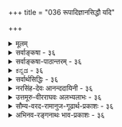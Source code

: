 +++
title = "036 रूपादिज्ञानसिद्धौ यदि"

+++
<details><summary>मूलम्</summary>

रूपादिज्ञानसिद्धौ यदि करणतया कल्पनं धीन्द्रियाणां तद्वद्गत्यादिकर्मस्वपि करणतया सन्तु कर्मेन्द्रियाणि ।  
कर्मज्ञानाक्षहेत्वोस्समपरिहरणा ह्यन्यथासिद्धिशङ्का तस्मादेकादशाक्षाण्यपि निगमविदो मन्वते न्यायपूर्वम् ॥ ३६ ॥
</details>

<details><summary>सर्वाङ्कषा - ३६</summary>

ज्ञानेन्द्रियवत् कर्मेन्द्रियाणामपि अतिरिक्तत्वं साधयति – रूपादीत्यादि । रूपादिज्ञानसिद्धौ करणतया यदि **धीन्द्रियाणाम्** = ज्ञानेन्द्रियाणाम् **कल्पनम्** = अनुमानम्, तद्वदेव **गत्यादिकर्मसु** = गमनादिक्रियासु 

[[79]]

करणतया कर्मेन्द्रियाण्यपि सन्तु अनुमानेन सिद्ध्यन्तु । सिद्धिः न निरोद्धुं शक्येत्यर्थः । चक्षुर्गोलकाद्यतिरिक्तं चक्षुरिन्द्रियमावश्यकम्; गोलकादीनां सामिचीन्येपि क्वचित् रूपादिग्रहणादर्शनात् गोलकाद्यतिरिक्तं चक्षुरिन्द्रियमावश्यकमिति यदि, तर्हि तैनैव न्यायेन हस्तपादादीनां सामिचीन्यदर्शनेऽपि आदानादितत्कार्याणां क्वचिददर्शनात्, हस्ताद्यवयवातिरिक्तं हस्तादिकर्मेन्द्रियं सूक्ष्म आवश्यकमेव । ननु चक्षुर्गोलकस्य समीचीनत्वेऽपि कदाचित् रूपादिग्रहणादर्शनात्, अतिरिक्तं चक्षुरिन्द्रियमावश्यकम् । न हि तथा हस्तादौ दृश्यते यत्र कार्यवैकल्यम्, तत्र सिरावैकल्यं स्यादेवेति – कर्मेन्द्रियाणि नातिरिक्तानि इति चेत्, तत्राह - कर्मज्ञानेत्यादि । **कर्मज्ञानाक्षहेत्वोः** = कर्मेन्द्रियज्ञानेन्द्रिययोः अङ्गीकारे यः हेतुरुच्यते, तत्र अन्यथासिद्धिशङ्का कर्मेन्द्रियस्यातिरिक्तस्याभावेऽपि निर्वोढुं शक्यते इति शङ्का, **समपरिहरणा** = उभयत्रापि परिहर्तुं शक्यैव । अतश्च अङ्गीक्रियते चेदुभयमङ्गीक्रियताम्, त्यज्यते चेत् उभयमपि त्यज्यताम्, ज्ञानेन्द्रियस्याङ्गीकरणम्, कर्मेन्द्रियस्य निराकरणमिति तु सर्वथा न संभवति । हस्तादिषु सूक्ष्मवैकल्यवशादेव आदानादिकार्यस्य लोप इति चेत्, ज्ञानेन्द्रियमन्तरापि चक्षुर्गोलकादौ सूक्ष्मवैकल्यादेव रूपादिग्रहणाभावः संभवेदिति शङ्कायाम्, तादृशसूक्ष्मवैकल्यादर्शनात्, अतिरिक्तचक्षुरिन्द्रियमन्तरा अग्रहणस्य समर्थनासंभवात् चक्षुरिन्द्रियमतिरिक्तमावश्यकमिति समाधानमुच्यते । एतत्सर्वं कर्मेन्द्रियविषयेऽपि समानम् । उपसंहरतितस्मादिति । उक्तयुक्तिभिः **निगमविदः** = वेदतत्त्वज्ञाः **एकादशाक्षान्यपि** = पञ्चज्ञानेन्द्रियाणि, पञ्चकर्मेन्द्रियाणि, मनश्चेति एकादशेन्द्रियाण्यपि न्यायपूर्वं उक्तन्यायपूर्वं मन्वते अङ्गीकुर्वन्ति ॥ ३६ ॥
</details>

<details><summary>सर्वाङ्कषा-पाठान्तरम् - ३६</summary>

ज्ञानेन्द्रियवत्‌ कर्मेन्द्रियाणामपि अतिरिक्तत्वं साधयति - रूपादीत्यादि । रूपादिज्ञानसिद्धौ करण- तया यदि धीन्द्रियाणाम्‌ = ज्ञानेन्द्रियाणां कल्पनम्‌ = अनुमानम्‌, तद्वदेव गत्यादिकर्मसु = गमनादित्रियासु करणतया कर्मेन्द्रियाण्यपि सन्तु अनुमानेन सिद्ध्यन्तु । सिद्धिः न निरोद्धुं शक्येत्यर्थः । चक्षुर्गोळकाद्यतिरिक्तं चक्षुरिन्द्रियमावश्यकम्‌; गोळकादीनां सामिचीन्येपि क्कचित्‌ रूपादिग्रहणादर्शनात्‌ गोळकाद्यतिरिक्तं चक्षुरिन्द्रियमावश्यकमिति यदि, तर्हि तेनैव न्यायेन हस्तपादादीनां सामिचीन्यदर्शनेऽपि आदानादितत्कार्याणां क्कचिददर्शनात्‌, हस्ताद्यवयवातिरिक्तं हस्तादिकर्मेन्द्रियं सूक्ष्मम् आवश्यकमेव । ननु चक्षुर्गोळकस्य समीचीनत्वेऽपि कदाचित्‌ रूपादिग्रहणादर्शनात्‌, अतिरिक्तं चक्षुरिन्द्रियमावश्यकम्‌ । न हि तथा हस्तादौ दृश्यते यत्र कार्यवैकल्यम्‌, तत्र सिरावैकल्यं स्यादेवेति - कर्मेन्द्रियाणि नातिरिक्तानि इति चेत्‌, तत्राह - कर्मज्ञानेत्यादि । कर्मज्ञानाक्षहेत्वोः = कर्मेन्द्रियज्ञानेन्द्रिययोः अङ्गीकारे यः हेतुरुच्यते, तत्र अन्यथासिद्धिशङ्का कर्मेन्द्रियस्यातिरिकतस्याभावेऽपि निर्वोढुं शक्यते इति शङ्का, समपरिहरणा = उभयत्रापि परिहर्तुं शक्यैव । अतश्च अङ्गीक्रियते चेदुभयमङ्गीक्रियताम्‌, त्यज्यते चेत्‌ उभयमपि त्यज्यताम्‌, ज्ञानेन्द्रियस्याङ्गीकरणम्‌ कर्मेन्द्रियस्य निराकरणमिति तु सर्वथा न संभवति । हस्तादिषु सूक्ष्मवैकल्यवशादेव आदानादिकार्यस्य लोप इति चेत्‌, ज्ञानेन्द्रियमन्तरापि चक्षुर्गोळकादौ सूक्ष्मवैकल्यादेव रूपादिग्रहणाभावः संभवेदिति शङ्कायाम्‌, तादृश सूक्ष्मवैकल्यादर्शनात्‌, अतिरिक्तचक्षुरिन्द्रियमन्तरा अग्रहणस्य समर्थनासंभवात्‌ चक्षुरिन्द्रियमतिरिक्तमावश्यकमिति समाधानमुच्यते । एतत्सर्वं कर्मेन्द्रियविषयेऽपि समानम्‌ । उपसंहरति - तस्मादिति । उक्तयुक्तिभिः निगमविदः = वेदतत्त्वज्ञाः एकादशाक्षान्यपि = पञ्चज्ञानेन्द्रियाणि, पञ्चकर्मेन्द्रियाणि, मनश्चेति एकादशेन्द्रियाण्यपि न्यायपू्र्वम् = उक्तन्यायपूर्वं मन्वते अङ्गीकुर्वन्ति ॥ ३६ ॥
</details>

<details><summary>ಕನ್ನಡ - ३६</summary>

करणतया

ज्ञानेन्द्रियगळन्तॆ कर्मेन्द्रियगळन्नू ऒप्पबेकाद आवश्यकतॆ यन्नु हेळुत्तारॆ - रूपादि ज्ञानसिद्ध करणतया यदि थी याणां कल्पन, तद्वत् गत्यादि कर्मस्वपि कर्मेयाणि सन्नु रूप मुन्ताद ज्ञानगळिगॆ करणवागि ज्ञानोद्रियगळ कल्पनॆयन्नु ऒप्पुवुदादरॆ, हागॆये गमनादिकार्यगळल्लू सह करणवागि ऐदु कर्मेन्द्रियगळू इरलि, कर्मज्ञानाक्ष हे अन्यथासिद्धि शङ्का समपहरणा ओ कर्मेन्द्रिय मत्तु ज्ञानेन्द्रियगळ कल्पनॆयल्लि अवुगळिल्लदेने निर्वहिसबहुदु' ऎम्ब शङ्कॆ मत्तु समाधान समानवागिदॆ.

कर्मेन्द्रियगळिल्लदॆये पावाद्यवयगळिन्दले गमनादि कार्यगळन्नु निर्वहिसुवुदादरॆ चक्षुरादि इन्द्रियगळन्नू ऒप्पदॆ केवल कण्णु गुड्डॆयिन्दले दर्शनादिगळन्नु समर्थिसलु शक्य. कण्णुगुड्डॆ चॆन्नागि द्दरू कॆल समय दर्शन क्रियॆ नडॆयुवुदिल्ल. इदरिन्द अदक्किन्तलू सूक्ष्मवाद चक्षुरिन्द्रिय आवश्यक ऎन्नुवुदादरॆ. कालु मुन्ताद अव यवगळु चॆन्नागिद्दरू कॆल समय नडॆयलु शक्यवल्लदिरुवुदन्नु नोडु वुदरिन्द ज्ञानेन्द्रियदन्तॆ कर्मेन्द्रियगळू अत्यावश्यक.

तस्मात् निगमविद एकादशाक्षासि न्यायपूर्व० माते आद्दरिन्द वेदवन्नु बल्लवरु, फ्राण, रसन, चक्षुस्सु, त्वक्कु, स्तोत्र ऎम्ब ऐदु ज्ञानेन्द्रियगळु, वाक्कु, पाणि, पाद, पायु, उपस्थ ऎम्ब ऐदु कर्मेन्द्रियगळु, मनस्सु ऎन्दु हीगॆ ऒट्टु ११ इन्द्रियगळन्नु न्याययुक्तवागि अङ्गीकरिसिरुवरु ॥ ३६ ॥
</details>

<details><summary>सर्वार्थसिद्धिः - ३६</summary>

अथ मनष्षष्ठान्येवेन्द्रियाणि, वागादिष्विन्द्रियशब्दो भाक्त इति वदतः प्रतिबन्दिपूर्वकेण प्रमाणेन प्रतिक्षिपति-रूपादीति ॥ 

अयं भावः -  
यद्यागमः प्रधानीक्रियेत तदा "इन्द्रियाणि दशैकं च" इति व्यवतिष्ठेत ।  

यदा तु क्रिया करणपूर्विकेति व्याप्त्या  
रूपादेः सुखादेश्चोपलब्धिः,  
स्मृतिश्च क्रियात्वात् करणपूर्विकेति कल्प्येत ;  
तदा वचनादानादि-क्रियाऽपि  
तत्पूर्विका कल्प्या स्यात् । 

अथ तावताऽधिष्ठानातिरिक्तं न सिध्यतीति मन्यसे,  
ज्ञानेन्द्रियेष्वपि तथैवालोकादिभिर् अधिष्ठानैश्च सिद्ध-साध्यता ।  

> गोलकादि-सद्-भावेऽपि  
कदाचित् कार्यं न जायते  
इत्य् अतिरिक्त-सिद्धिर् 

इति चेत् ; समं वागादाव् अपि । 

"सामग्रीवैकल्यात् प्रतिबन्धकाच्च तत्र तथे"ति चेत् ;  
चक्षुर्-आदाव् अपि तथैव ।+++(5)+++  

> सत्य् अप्य् आलोकादौ  
दोषादर्शनेऽपि  
गोलकादितः कदाचित् कार्यं न जायत  

इति चेत्, तद् अपि समम् ।  

"दोषस् सूक्ष्मस् तत्रे"ति चेत् ;  
अत्राप्य् एवम् अस्तु -  
ज्वालाघ्रात-बीज+++(+अनङ्कुरण)+++-न्यायेन  
विशेषादर्शनेऽपि दोषस्य कल्प्यत्वात्,  
कल्पितेऽपि ह्य् अतीन्द्रिये  
तदानीं तद्-भ्रंश-हेतुस् सूक्ष्मो दोषस् त्वया ऽप्यङ्गीकार्यः ।  
अन्यथा कथं कर्मेन्द्रिय-कॢप्तेर् अन्यथा-सिद्धिः ? 

> ननु च यदि चक्षुर्गोलक एवेन्द्रियम्, कथं तर्हि दूरस्थं व्यवहितं वा न प्रकाशयति ? 

इत्थम् - यथा ऽयस्कान्तादेर् अव्यवहितानतिविप्रकृष्टाकर्षकत्वं,  
तथेह प्रकाशकत्वम् ।+++(5)+++  
+++(अति-व्याप्ति-वारणाय)+++ आभिमुख्य-विशेष एव च बाह्यैर् उक्तस् संबन्धो ऽस्तु ।  

> नन्व् अयस्कान्तादिवद् आभिमुख्याभावेऽपि  
दर्पणादिभिः स्व-मुखादेः पश्चाद्-भाग-वर्तिनां च  
दर्शनं कथं स्यात् ?  

भवतो वा कथम् ?  
"चाक्षुषस्य तेजसः प्रतिलोमवृत्त्ये"ति चेत्;  
सा कुड्यपाषाणादौ कथं न जायते ?  
मणि-सलिल-दर्पणादिषु च कथं भवति ?  

> अपर्यनुयोज्य-तत्-तद्-वस्तु-स्वभाव-विशेषाद्  

इति चेत् ;  
अस्तु तर्हि स एव सन्निधि-विशेष-सामर्थ्याद्  
अनभिमुख-वस्तु-निदर्शनस्य हेतुः +++(अयस्कान्तमणिवद्-दूरस्थेन्द्रियसन्निकर्षपक्षेऽपि)+++। 

+++(अधिष्ठानातिरिक्त+इन्द्रिय-रूप-)+++द्रव्यान्तर-कल्पनाद् वरं  
सिद्ध-द्रव्य-सामर्थ्य-विशेषस्य  
प्रतिफलनादौ संमन्तव्यस्य  
+++(दूरस्थ-सन्निकर्ष-विकार-रूप-)+++कार्यान्तर-योजना-मात्रम् ।  

अतो धीन्द्रियाणां कल्प्यत्वे  कर्मेन्द्रियाणाम् अपि कॢप्तिरनिवार्या ;  
अन्यथा-सिद्धि-शङ्का-परिहारौ च समाव् इति । 

तदेतत्सर्वमभिप्रेत्याह - कर्मेति । त्यज्यतां तर्हि वर्गद्वयमिति चार्वाकोत्थानं प्रतिरुणद्धि - तस्मादिति । अतीन्द्रियेन्द्रियकल्प्यत्वासंभवादप्राप्ते च शास्त्रस्यार्थवत्त्वादिति भावः । निगमविद इत्यनेन श्रुतिस्मृत्यनुविधानसूचनम् । "एका कन्या दशेन्द्रियाणि" इत्यादेर्न हि कश्चिद्बाधो दृश्यते । नच कणभक्षाक्षपादाद्यनुसारेण षट्कावच्छिन्नेन्द्रियलक्षणकॢप्तिर्यक्ता । यथाऽऽहुः -  
सिद्धानुगममात्रं हि कर्तुं युक्तं परीक्षकैः । न सर्वलोकसिद्धस्य लक्षणेन निवर्तनम् ॥ इति ॥  


वक्ष्यते चानुवृत्तं तल्लक्षणं सात्त्विकाहङ्कारोपात्तत्वम् ।  
न च कर्मेन्द्रियाणां तन्त्रान्तर-सिद्धं राजसत्वम् अनुमन्तव्यम् ;  
शब्द-प्रमाणके यथा-शब्दं व्यवस्थापनात् ।  
साङ्ख्यैर् अप्य् अत्र शास्त्रमेवानुसृतम् -  

> "सात्त्विक एकादशकः प्रवर्तते वैकृतादहङ्कारात्" 

इति । 

साधितं च सप्तगत्यधिकरणसिद्धान्ते हस्तादीनामपि तादृशमिन्द्रियत्वं न्यायपूर्वम् । 

"क्रिया करणपूर्विके"ति व्याप्त्य्-अनुसारेण तत्तत्-करण-मात्रानुमानेऽपि  
अलौकिक-विशेष-प्रतिपत्तिश्  
शास्त्रत एवेति भावः । 

एवं च शास्त्रयोन्यधिकरणे भाष्यम् - 

> "अतीन्द्रियेऽर्थे शास्त्रम् एव प्रमाणं" 

इति । +++(5)+++

चन्द्र-बिम्ब-पर-भागादिषु व्यवधान-विप्रकर्षादिभिर् अस्मद्-आदीन्द्रिय-ग्रहणानर्हेषु नानुमानम्  
+++(किन्तु लाघवाद् दृश्यादृश्यभागयोस् साम्यं स्याद् इत्य् अनुमातुं शक्यम् इति विश्वासः ५)+++;  
तस्य पक्षाश्रय-हेतु-धर्म-व्यापकान्वय-मात्रातिरिक्तेषु प्रवृत्त्य्-अयोगात्,  
साध्य-सामान्यस्य तु विवक्षित-विशेष-विरुद्ध-व्याप्तत्वेन तद्-आकर्षकत्वायोगात् ।  

अतो ऽतीन्द्रिय-ध[र्मि]र्म-कल्पनाद् वरं  
दृष्टेषु केषुचिद् वैषम्य-मात्र-स्वीकार इति तात्पर्यम् ॥ ३६ ॥ 

इत्य् एकादशेन्द्रिय-सिद्धिः ॥
</details>

<details><summary>नरसिंह-देवः आनन्ददायिनी - ३६</summary>

प्रसङ्गसंगतिमाह - अथेति । अवसरसङ्गतिरित्यन्ये । नन्वनुमानात्सिद्धिश्चान्यथासिद्धिश्च समे इत्युक्तं; तावता न सङ्ख्याविशेषसमर्थनं उभयथाऽपि व्याप्त्यभावात् इत्यत्राह - अयं भाव इति । इन्द्रियाणामतीन्द्रियत्वेन तत्रानुमानागमयोरेव प्रमाणतया पर्यवसानात् प्रथममागमपक्षे स्वपक्षसिद्धि(र्नस्य)स्स्यादित्याह - यद्यागम इति । अनुमानपक्षेऽपि प्रतिबन्दिमुखेन स्वमतसिद्धिमाह - यदा तु इत्यादिना । सुखाद्युपलब्धिः स्मृतिश्च मनोऽनुमाने पक्षः । ननु अधिष्ठानेन वागाद्यवयवेनान्यथासिद्धिरिति शङ्कते - अथ तावतेति । आलोकादिभिः - विषयप्रकाशकसौरालोकादिभिः । ज्ञानेन्द्रियादिष्वन्यथासिद्ध्यभावं शङ्कते - गोळकादीति । सममिति -मूकादीनां वागाद्यवयवसत्त्वेपि वचनादिक्रियाया अदर्शनात् परिहरणं सममित्यर्थः । न समतेति शङ्कते - सामग्रीति । पुनर्ज्ञानेन्द्रियेषु वैषम्यमाशङ्कते - सत्यपीति । तदपीति - दोषदर्शनामित्यर्थः । सूक्ष्मेति - वागादौ दोषाभावोऽनुपलम्भमात्रान्न वक्तुं शक्य इत्यर्थः । तदपि सममित्याह -अत्रापीति । ज्वालाघ्रातं - ज्वालास्पृष्टम् । ननु अप्रत्यक्ष (अनुपलब्ध) प्रतिबन्धकल्प(नापक्षे)ने कल्प्यत्वाविशेषात् इन्द्रियकॢप्तिरेवास्तु इत्यत्राह - कल्पितेपीति । इन्द्रिंयकल्पना गुर्वीति भावः । अन्यथा - सूक्ष्मदोषस्याकल्पने । ननु ज्ञानेन्द्रियानभ्युपगमे बाधकमस्ति न तु वागादीनामिति वैषम्यं शङ्कते - नन्विति । गोळकमात्रस्य प्रकाशकत्वे तस्य दूरस्थविषयसम्बन्धाभावादप्राप्तप्रकाशकत्वस्य वाच्यत्वेन अविशेषात् सर्वं सर्वदा प्रकाशयेदिति भावः । दूरस्थादिप्रकाशनरूपातिप्रसङ्गं प्रतिबन्द्या पीरहरति - इत्थमिति । अयस्कान्तादेस्संबन्धाभावेऽप्याकर्षे यथा नातिप्रसङ्गस्तथेहापीत्यर्थः । सम्बन्धेनैवातिप्रसङ्गः परिहरणीय इति यदि तदा सोऽप्यस्तीत्याह - आभिमुख्यविशेष इति । (ननु) आभिमुख्यस्य (स्याव्याप्तत्वत्) न संबन्धत्वमिति शङ्कते - नन्वयस्कान्तादिवदिति । अतिरिक्तेन्द्रियाभ्युपगमवादिनोऽपि पाश्चात्येन चक्षुषस्संबन्धाभावात् कथं प्रकाश इति चोद्यं समानमित्याह - भवतो वेति । दर्पणाद्यभिघाताच्चाक्षुषतेजसः प्रतिलोमगतिर्भवतीति भावः । सेति - तैरपि प्रतिधातात् सा प्रतिलोमवृत्तिर्जायेताविशेषादिति भावः । परिहारमाशङ्कते -अपर्यनुयोज्येति । स एव - वस्तुस्वभाव एव । सन्निधिविशेषः - दर्पणापेक्षयाभिमुख्यरूपः । ननु सामर्थ्यविशेषस्यापि कल्प्यत्वादिन्द्रियकल्पने कः प्रद्वेष इत्यत्राह - द्रव्यान्तरकल्पनादिति । प्रतिफलनं दर्पण एव न कुड्यादाविति प्रतिफलनासामर्थ्यं संमतं तस्यैव दर्पणादेस्सिद्धस्य स्वाभिमुखवस्तुग्रहणसामर्थ्यमपि कल्प्यतां न धर्म्यन्तरं गौरवादिति भावः । कार्यान्तरयोजनं - प्रकाशरूपकार्यान्तरेण सामर्थ्यविशेषस्य संबन्धः । वर्गद्वयमिति - कर्मज्ञानेन्द्रियवर्गद्वयमित्यर्थः । चार्वाकस्यातीन्द्रियार्थाभावेन इन्द्रियाभावादिति भावः । अतीन्द्रियेति - पूर्वोक्तरीत्या अनुमानाद्यप्रवृत्तावपि श्रुतिबलात् सिद्धिः; तत्प्रामाण्यं च समर्थितमिति भावः । एका कन्येति - चञ्चलत्वान्मनः कन्येत्युक्तम् । 'इन्द्रियाणि दशैकं च' इति स्मृ(तिरनुसन्धेया)तिः । ननु शरीरसंयुक्तमतीन्द्रियं ज्ञानकारणमिन्द्रियमित्यादिलक्षणाभावाद्वागादीनां नेन्द्रियत्वामेत्यत्राह - न च कणभक्षाक्षपादेति । तेषामव्याप्तत्वान्न लक्षणत्वमिति भावः । अव्याप्तिमेव दर्शयति - यथाऽऽहुरिति । सर्वलोकव्यवहारसिद्धवागादावव्याप्तेरिति भावः । अन्यथा गवां क्षीरवत्त्वे सति सास्नावत्त्वं लक्षणमुक्त्वा पुङ्गवानां गोत्वं नेति ब्रुवतः किमुत्तरमिति भावः । तर्हि अव्याप्त्यादिरहितं तल्लक्षणं किमित्यत्राह - वक्ष्यते चेति । ननु भवदभिमत (भवदुक्त)स्यापि लक्षणस्य राजसाहङ्कारोपात्त(तेषु)कर्मेन्द्रियेष्वव्याप्तिरित्याह - न च कर्मेन्द्रियाणामिति । तन्त्रान्तरं - शैव(मतशास्त्रं) मतम् । नन्वेवं तर्हि राजसाहङ्कारस्या (स्येन्द्रिया) नारम्भकत्वे प्रकृतित्वमेव न स्यात् । न चेष्टापत्तिः; षोडश विकारा इति परिगणनविरोधात् । न च प्रकृतित्वमवस्थाश्रयत्वमात्रं विवक्षितम्; आत्मादेरपि संयोगादिरूपविकारवत्त्वेन 'अष्टौ प्रकृतयः' इति विभागविरोधात् । नापि द्रव्यान्तरप्रकृतित्वम्; तथा भूतानामपि प्रकृतिकोटिप्रवेशे 'अष्टौ प्रकृतयः' इति विरोधात् । तथा च तत्वान्तरप्रकृतित्वं वाच्यमिति राजसाहङ्कारस्य प्रकृतित्वाभावेन विकारकोटिप्रवेशप्रसङ्गः । नचाहङ्कारजातीयस्य प्रकृतित्वात् तस्यापि प्रकृत्यन्तर्भावः; वैपरीत्यप्रसङ्गात् इति चेत्; अत्राहुः - सात्विकतामसयोरिन्द्रियभूतारम्भकयो राजसस्य प्रकृतित्वं (नाम) न निमित्त(त्वमात्रं;) तया; किंतु द्विधा विभक्त उभयत्र संबद्धस्सन् उपादानीभू(यैव)ततयैव (सहकारि) यथा शरीरोत्पत्तौ (पञ्चीकृतानां तदंशानां) पृथिव्या इतरभूतानि; तथा पृथ्व्या अण्डाद्युत्पत्तौ । न च सहकारित्वव्यपदेशो न स्यात् स्याच्चोपादारत्वव्यपदेश इति वाच्यम्; यथा पञ्चीकरणस्थले इतरभूतानां स्वल्पतया नियतैकमूतत्व(भूतत्वादि)व्यपदेशः तथा सहकारित्वेनैवात्रापि व्यपदेशः; अन्यथा कार्ये दण्डादेरिवानुवृत्त्ययोगाद्रजोगुणः तत्कार्यचलनादिक्रिया च न स्यादिति । अन्ये तु निमित्तत्वमेव राजसाहङ्कारस्य; नच विकारकोटिपरिगणनापत्तिः; तत्वान्तरोपादाननिष्ठतत्वविभाजकघर्मावच्छिन्नत्वमुपादानत्वम्; तद्भिन्नतत्वविभाजकधर्मावच्छिन्नत्वं विकारत्वमिति विवक्षितत्वात्! उपष्टम्भकगतेनापि रजसा चलनाद्यपपत्तिः यथा स्वर्णतैजसत्वमते गुरुत्वादीत्याहुः । सात्विकः - सत्त्वगुणेन व्यवह्रियमाणः - सत्वगुणाश्रय इति यावत् । वैकृताहङ्कारः - सात्विकाहङ्कारः । सात्विकान्येकादशेन्द्रियाणि सात्विकाहङ्कारादुत्पद्यन्त इत्यर्थः । एकादशकः - एकादशसंख्यया परिमितः; 'संख्याया अतिशदन्तायाः' इति कन् । 'ननु सप्तगतेर्विशेषितत्वात्' इति सूत्रे सप्तसंरख्या प्रतीयत इत्याशङ्क्य सिद्धान्तसूत्रे 'हस्तादयः' इत्यनेन सिद्धन्तितत्वान्नात्र विरोध इत्याह - साधितमिति । ननु न्यायपूर्वकत्वे पूर्वोक्तं श्रुतत्वं विरुध्यते प्रमाणान्तराप्राप्ततात्पर्यकत्वाच्छास्त्रस्येत्यत्राह - अलौकिकेति । सर्वो विशेष आनुमानिक एव; यथा चन्द्रबिम्बपरभागः तद्विशेषश्च; तथेन्द्रिये वा तद्विशेषे वा शास्त्रं प्रमाणमित्याह - चन्द्रबिम्बेति । तत्रापि विशेषशास्त्रमेव प्रमाणमित्यर्थः । आदिशब्देन सौरादिपरभागग्रहणम् । द्वितीयेन तेन सौरादिग्रहणम् । तत्र हेतुमाह - तस्येति । पक्षश्चासावाश्रयश्च पक्षाश्रयः । हेतुरूपो धर्मः हेतुधर्मः । अन्वयः - तेषां संबन्धः । ननु सामान्यतस्साध्यसिद्धौ तद्विशेषः साध्येनैवानुमीयतामित्यत्राह - साध्यसामान्यस्येति । सामान्यतस्सिद्धस्य साध्यस्य पक्षादन्यत्र सिद्धविशेषापेक्षया विरुद्धधर्मदर्शनात् विशेषविरुद्धत्वमित्यर्थः । तथा च अनुमानमात्रेण न गोळकातिरिक्तेन्द्रियसिद्धिरित्युपसंहरति - अत इति ॥ ३६ ॥  
एकादशेन्द्रियसिद्धिः
</details>

<details><summary>उत्तमूरु-वीरराघवः अलभ्यलाभः - ३६</summary>

ज्ञानेन्द्रियवत् कर्मेन्द्रियसत्त्वमपि प्रमाणगम्यमित्याह रूपेति । क्रियात्वात् सकरणकमित्यनुमानस्य ज्ञानेन्द्रियसाधकत्वे कर्मेन्द्रियसाधकत्वमपि । प्रत्यक्षशरीरावयवभूतहस्तपादादिभिरेव निर्वाहे ज्ञानेन्द्रियकल्पना कुत इति च तुल्यमित्यर्थः । मनष्षष्ठान्येवेति । अनेन कर्मेन्द्रियस्वीकारे गीताविरोध इति शंका सूच्यते । षट्कावच्छिन्नेति । षण्मात्रभूतेत्यर्थः । सिद्धानुगममात्रम् । लोकव्यवहारसिद्धांशानुसरणमात्रम् । अनुगतलक्षणकथनासामर्थ्यं स्वदोष इति भाव्यम् । शास्त्रमेवानुसृतमिति ।  
तार्किकयुक्तेरसाधकत्वचिन्तयेति शेषः । सात्विकः - सत्त्वगुणभूयिष्ठः । एकादशकः – एकादशेन्द्रियवर्गः वैकृतात् - वैकारिकत्वेन प्रसिद्धात् सत्त्विकाहंकारात् । ननु सात्त्विकादेकादश जायन्ताम् । तथापि तत्र कतिपयमात्रे इन्द्रियत्वं बहुप्रमाणसंमतमिति शंकां परिहरति साधितञ्चेति । निगमविदः - निगमाचार्यनामकव्यासपराशरादयः एकादशापि न्यायपूर्वमक्षत्वेन मन्वते - अधिकरणविशेषे निगमानुकुलयुक्त्या साधयन्ति, ''हस्तादयस्तु स्थितेऽतो नैवम्' इति सूत्रेणेत्यर्थः । शरीरे जीवे स्थिते चक्षुरादीनामिव हस्तादीनामप्युपकारकत्वं यतः, अतो न कतिपयमात्रे इन्द्रियत्वम् । शरीरसंयुक्तत्वे सति जीवोपकारकत्वमिन्द्रियत्वम् । न च मुख्यप्राणेऽतिप्रसंगः । तत्र विवक्षितस्य शरीराश्रितत्वस्याभावात् । इन्द्रियाणां शरीराश्रितत्वं नाम शरीरोपचयापघातान्यतराधीनोपचयापघातवत्त्वमिति न्यायभाष्ये निष्कृष्टम् । यद्वा द्रव्यान्यत्वे सतीति विशेषणं प्राणवारणाय दीयतामिति भावः । श्लोके न्यायपूर्वमित्यस्य सप्तगत्यधिकरणे विचारपूर्वकमित्यर्थ इव, यायात् पूर्वं न्यायपूर्वम्, सकरणकं क्रियात्वादित्यनुमानात् प्रागेव निगमबलात् एकादशसु अक्षत्वं मन्वत इति च अर्थः । ननु लक्षणानुगम - जीवोपकारविशेषहेतुत्वादियुक्त्यासाधनीयविषये किं निगमनिरीक्षणेनेत्यत्राह क्रियेति । अलौकिकविशेषः - गोलकाद्यतिरिक्तत्वाहंकारिकत्वादिः । अनुमानं प्रवर्तमानं विशेषतो दृष्टं वा सामान्यतो दृष्टं वा । नाद्य इत्याह चन्द्रेति । व्यवधानं - तिरोहितत्वम् । विप्रकर्षः - दूरस्थत्वम् । चन्द्रबिम्वस्य परभागः दृश्यमानादन्यः पश्चाद्भागः कश्चिदस्तीति मत्यां सत्यामपि तत्रत्यविशेषा नानुमातुं शक्या इति भावः । पक्षेति । पक्षरूपो य आश्रयः, हेतुरूपो यस्तद्धर्मः, व्यापकेन साध्येन सह तस्यान्वयो यः, तदतिरिक्तेषु न प्रवृत्तिः; व्याप्तिपक्षधर्मत्वोभयविशिष्टहेतुसाध्यसाधकत्वमेव तस्येति भावः । न द्वितीय इत्याह साध्यसामान्यस्येति । विवक्षितविशेषविरुद्धेति । सामान्यमुखव्याप्त्या सामान्यमेव सिध्येत् । करणसामान्ये शरपरशुकलशादौ उपलभ्यमानाः विशेषाः भवदभिमतविशेषविरुद्धाः । तद्व्याप्त्या तदन्यतमरूपवत्त्वमूह्येत; न तद्वैलक्षण्यम् । सामान्यतो वैलक्षण्यानुमानेऽपि ईदृशं तदिति विशेषो दुरवधरः । विवक्षितविशेषस्यैव साध्यत्वस्वीकारे तदप्रसिद्धिः । तन्निरूपितव्याप्तेर्हेतावभावश्च; हेतोः करणत्वरूपस्य सामान्यत्वादिति भावः । अतोऽनुमानं गोलकादिविश्रान्तं स्यादिति ॥ ३६ ॥
</details>

<details><summary>सौम्य-वरद-रामानुज-गूढार्थ-प्रकाशः - ३६</summary>

रूपादिज्ञानेति ॥ अलौकिकविशेषप्रतिपत्तिरिति । आहङ्कारिकत्वमणुत्वं सर्गादिप्रलययोरेवोत्पत्तिविनाशौ इत्यादि विशेषज्ञानमित्यर्थः । चन्द्रबिम्बपरभागादिषु - चन्द्रबिम्बस्योपरितनभागादिषु विद्यमानैरिति शेषः (?) । तस्येति । पक्षाश्रयशब्दः पक्ष अश्रयो यस्येति पक्षतावच्छेदकपरः । पक्षाश्रयेण सह हेतुधर्मेण व्याप्तिपक्षधर्मतारूपेण व्यापकस्य साध्यस्य अन्वयः सामानाधिकरण्यमित्यर्थः । प्रवृत्त्ययोगादिति । रूपाद्युपलब्धौ अधिष्ठानातिरिक्तकरणविशेषस्य, क्षित्यादौ जीवातिरिक्तकर्तृविशेषस्य च साध्यादिबहिर्भूतत्वात् नानुमेयत्वमिति भावः । ननु कार्यत्वस्य क्रियात्वस्य च पक्षधर्मताबलात् कर्तृकरणविशेषसिद्धिरित्यत्र चोद्ये - कर्तृत्वकरणत्वादिसाध्यसामान्यस्य  
जीवातिरिक्तेन्द्रियेश्वरत्वरूपविवक्षितविशेषस्य विरुद्धेन जीवत्वेन, अधिष्ठानाद्यतिरिक्तातीन्द्रियकरणत्वरूपविशेषस्य विरुद्धेन आलोकत्वादिना च व्याप्तत्वेन दर्शनात् पक्षधर्मताबलस्य विशेषोपस्थापकत्वं न सम्भवतीत्याह - साध्यसामान्यस्येति ॥ ३६ ॥
</details>

<details><summary>अभिनव-रङ्गनाथः भाव-प्रकाशः - ३६</summary>

\*इन्द्रियाणीत्यादि - अत्र 'पञ्चचेन्द्रियगोचराः' इति द्वितीयपादे चशब्दाव्यवहितपूर्ववर्तिपञ्चपदार्थे इन्द्रियगोचरपदार्थान्वयवत् प्रथमपादे एकपदार्थेऽपि इन्द्रियपदार्थान्वयः प्रतिपिपादयिषित इति प्रतीयते । यदि मनस इन्द्रियत्वं नाभिप्रैष्यद्भगवान् तदा 'इन्द्रियाणि दश मनः', इत्येवावक्ष्यत्; न च तथोवाच! अतो मनस इन्द्रियत्वमनेन सिध्यति । श्रुतिषु मनस इन्द्रियेभ्यः पृथङ्निर्देशेनानिन्द्रियत्वव्यामोहं शमयितुं 'एकादशेन्द्रियाणि' इत्याद्युक्तौ श्रुतिविरुद्धया स्मृत्या नाभीष्टसिद्धिरिति शङ्का स्यात्, तदपनोदनाय 'इन्द्रियाणि दशैकं च' इत्युक्तिः । अत्र मनसः प्राधान्यबोधनाय भिन्नराशीकरणं; तेन च मनसः प्राधान्यविवक्षया श्रुतिषु पृथङ्निर्देशः उपपद्यते इति न ततोऽनिन्द्रियत्वसिद्धिः । एतदेवाभिप्रेत्य शङ्कराचार्यैः गीताभाष्ये 'इन्द्रियाणि दश'; श्रोत्रादीनि पञ्च बुद्ध्युत्पादकत्वाद्बुद्धीन्द्रियाणि; वाक्पाण्यादीनि पञ्च कर्मनिर्वर्तकत्वात् कर्मेन्द्रियाणि; तानि दश एकं च; किं तत्? मनः; एकादशं संकल्पाद्यात्मकम्' इत्यत्र संकल्पाद्यात्मकमित्यनेन मनसः प्राधान्यं बोधितं एकादशमित्यनेन मनस इन्द्रियत्वं च, अन्यथा तस्य वैयर्थ्यं स्यात् । एकादशमित्यनेन 'एकादशं मनश्चात्र' (१-२) इति विष्णुपुराणवचनं स्मारितम् । तत्र च संदर्भे 'श्रोत्रमत्र च पञ्चमम्' 'वाक्च मैत्रेय पञ्चमी', इत्यत्र इन्द्रियेणैव संख्यापूरणस्य विवक्षितत्वेन 'एकादशं मनश्चात्रेत्यत्रापि मनसा इन्द्रियेणैव सख्यापूरण विवक्षितमिति प्रतीयते । एवं 'तानि चैतानि सांख्याश्चतुर्विंशतितत्वान्याचक्षते' इति तत्रत्यगीताभाष्यवाक्येन सांख्यवत्स्वमतेऽपि मनस इन्द्रियत्वमेवेति सूचितम् । अत एव 'इन्द्रियाणां मनश्चास्मि' इति गीताभाष्ये 'इन्द्रियाणामेकादशानां मनश्चास्मि इत्युक्ति 'त इन्द्रियाणि' इत्यादिसूत्रभाष्ये स्मृतौ त्वेकादशेन्द्रियाणीति मनोऽपीन्द्रियत्वेन श्रोत्रादिवत्संगृह्यते' इत्युक्तिः; तत्रैव तद्विवरणब्रह्मविद्याभरणे स्मृतौ त्वेकादशेति - "इन्द्रियाणि दशैकं च पञ्च चेन्द्रियगोचराः' इत्यादौ इत्याद्युक्तिः एवं भामत्याद्युक्तिश्च संगच्छते । अतो मनस इन्द्रियत्वं शङ्कराचार्याणामप्यभिमतमिति ॥ ३६ ॥
</details>









